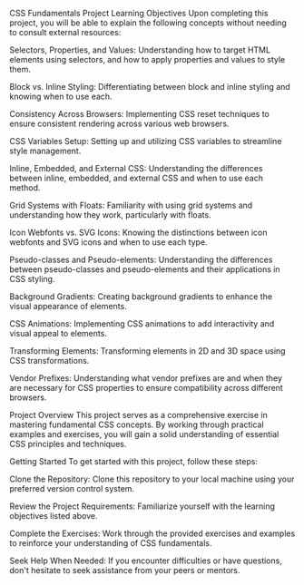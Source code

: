 CSS Fundamentals Project
Learning Objectives
Upon completing this project, you will be able to explain the following concepts without needing to consult external resources:

Selectors, Properties, and Values: Understanding how to target HTML elements using selectors, and how to apply properties and values to style them.

Block vs. Inline Styling: Differentiating between block and inline styling and knowing when to use each.

Consistency Across Browsers: Implementing CSS reset techniques to ensure consistent rendering across various web browsers.

CSS Variables Setup: Setting up and utilizing CSS variables to streamline style management.

Inline, Embedded, and External CSS: Understanding the differences between inline, embedded, and external CSS and when to use each method.

Grid Systems with Floats: Familiarity with using grid systems and understanding how they work, particularly with floats.

Icon Webfonts vs. SVG Icons: Knowing the distinctions between icon webfonts and SVG icons and when to use each type.

Pseudo-classes and Pseudo-elements: Understanding the differences between pseudo-classes and pseudo-elements and their applications in CSS styling.

Background Gradients: Creating background gradients to enhance the visual appearance of elements.

CSS Animations: Implementing CSS animations to add interactivity and visual appeal to elements.

Transforming Elements: Transforming elements in 2D and 3D space using CSS transformations.

Vendor Prefixes: Understanding what vendor prefixes are and when they are necessary for CSS properties to ensure compatibility across different browsers.

Project Overview
This project serves as a comprehensive exercise in mastering fundamental CSS concepts. By working through practical examples and exercises, you will gain a solid understanding of essential CSS principles and techniques.

Getting Started
To get started with this project, follow these steps:

Clone the Repository: Clone this repository to your local machine using your preferred version control system.

Review the Project Requirements: Familiarize yourself with the learning objectives listed above.

Complete the Exercises: Work through the provided exercises and examples to reinforce your understanding of CSS fundamentals.

Seek Help When Needed: If you encounter difficulties or have questions, don't hesitate to seek assistance from your peers or mentors.